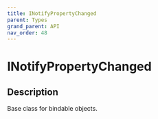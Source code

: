 ```yaml
---
title: INotifyPropertyChanged
parent: Types
grand_parent: API
nav_order: 48
---
```

# INotifyPropertyChanged
## Description
Base class for bindable objects.
